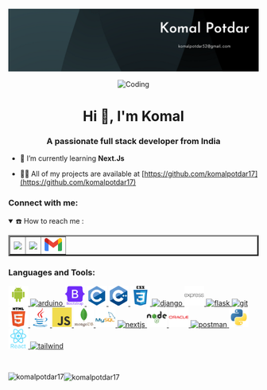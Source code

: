 ![MasterHeader](./bi.png)
<p align="center">
<img alt="Coding" width="400px" src="https://miro.medium.com/v2/resize:fit:1100/format:webp/1*qdAW1TjCN57h1lbuuzvchg.gif">
</p>

<h1 align="center">Hi 👋, I'm Komal</h1>

<h3 align="center">A passionate full stack developer from India</h3>
<!-- <p align="left"> <img src="https://komarev.com/ghpvc/?username=komalpotdar17&label=Profile%20views&color=0e75b6&style=flat" alt="komalpotdar17" /> </p>

[![Hello programmer Welcome to my profile](https://custom-icon-badges.demolab.com/badge/Hello,Programmer!-Welcome-orange.svg?style=flat&logo=github)](https://github.com/komalpotdar17)

[![GitHub Streak](https://custom-icon-badges.demolab.com/badge/dynamic/json?logo=fire&logoColor=fff&color=orange&label=github%20streak&query=%24.currentStreak.length&suffix=%20days&url=https%3A%2F%2Fstreak-stats.demolab.com%2F%3Fuser%3DNilesh-0203%26type%3Djson)](https://github.com/komalpotdar17)

[![Last Commit](https://custom-icon-badges.demolab.com/github/last-commit/komalpotdar17/komalpotdar17?style=plastic&logo=history)](https://github.com/komalpotdar17/komalpotdar17/commits/master)

[![Today's Profile Visitors](https://hits.sh/github.com/komalpotdar17/komalpotdar.svg?view=today-total&label=Today's%20Profile%20View&extraCount=0&labelColor=fe3757&logo=github)](https://github.com/Nilesh-0203)

[![Profile Visitors](https://hits.sh/github.com/Nilesh-0203/Nilesh-0203.svg?label=Total%20Profile%20View&extraCount=0&color=fe3757&labelColor=bf11cc&logo=github)](https://github.com/komalpotdar17)

[![LeetCode](https://img.shields.io/badge/dynamic/json?style=flat&labelColor=orange&logo=leetcode&logoColor=black&label=Solved&query=solvedOverTotal&url=https://leetcode-badge.vercel.app/api/users/nilesh_kudale)](https://leetcode.com/nilesh_kudale/)

[![GitHub followers](https://custom-icon-badges.demolab.com/github/followers/komalpotdar17?style=social&logo=followers)](https://github.com/komalpotdar17?tab=followers)

<!-- [![Profile Views](https://visitcount.itsvg.in/api?id=Nilesh-0203&label=Profile%20Views&icon=5&pretty=false)](https://github.com/Nilesh-0203) -->


- 🌱 I’m currently learning **Next.Js**

- 👨‍💻 All of my projects are available at [https://github.com/komalpotdar17](https://github.com/komalpotdar17)

<!-- - 📫 How to reach me **komalpotdar52@gmail.com** -->

<h3 align="left">Connect with me:</h3>
<details open>
  <summary>☎️ How to reach me :</summary>
  <table border="3" radius="20">
    <td><a href="https://https://www.linkedin.com/in/komalpotdar17//" target="_blank"> <img align="center" src="https://user-images.githubusercontent.com/74038190/235294012-0a55e343-37ad-4b0f-924f-c8431d9d2483.gif" width="45px" /> </a></td>
    <td><a href="https://www.instagram.com/_komalpotdar_/" target="_blank"> <img align="center" src="https://user-images.githubusercontent.com/74038190/235294013-a33e5c43-a01c-43f6-b44d-a406d8b4ab75.gif" width="45px" /> </a></td>
   <!-- <td><a href="https://twitter.com/Nilesh0203" target="_blank"> <img align="center" src="https://user-images.githubusercontent.com/74038190/235294011-b8074c31-9097-4a65-a594-4151b58743a8.gif" width="45px" /> </a></td> -->
    <td><a href="https://mail.google.com/mail/u/0/?fs=1&to=komalpotdar52@gmail.com&tf=cm" target="_blank">  <img src="https://github.com/AkashSingh3031/AkashSingh3031/blob/main/images/Social%20Media/Gmail_icon_(2020).svg" width="35px"/> </a></td>
  </table>
</details>


<h3 align="left">Languages and Tools:</h3>
<p align="left"> <a href="https://developer.android.com" target="_blank" rel="noreferrer"> <img src="https://raw.githubusercontent.com/devicons/devicon/master/icons/android/android-original-wordmark.svg" alt="android" width="40" height="40"/> </a> <a href="https://www.arduino.cc/" target="_blank" rel="noreferrer"> <img src="https://cdn.worldvectorlogo.com/logos/arduino-1.svg" alt="arduino" width="40" height="40"/> </a> <a href="https://getbootstrap.com" target="_blank" rel="noreferrer"> <img src="https://raw.githubusercontent.com/devicons/devicon/master/icons/bootstrap/bootstrap-plain-wordmark.svg" alt="bootstrap" width="40" height="40"/> </a> <a href="https://www.cprogramming.com/" target="_blank" rel="noreferrer"> <img src="https://raw.githubusercontent.com/devicons/devicon/master/icons/c/c-original.svg" alt="c" width="40" height="40"/> </a> <a href="https://www.w3schools.com/cpp/" target="_blank" rel="noreferrer"> <img src="https://raw.githubusercontent.com/devicons/devicon/master/icons/cplusplus/cplusplus-original.svg" alt="cplusplus" width="40" height="40"/> </a> <a href="https://www.w3schools.com/css/" target="_blank" rel="noreferrer"> <img src="https://raw.githubusercontent.com/devicons/devicon/master/icons/css3/css3-original-wordmark.svg" alt="css3" width="40" height="40"/> </a> <a href="https://www.djangoproject.com/" target="_blank" rel="noreferrer"> <img src="https://cdn.worldvectorlogo.com/logos/django.svg" alt="django" width="40" height="40"/> </a> <a href="https://expressjs.com" target="_blank" rel="noreferrer"> <img src="https://raw.githubusercontent.com/devicons/devicon/master/icons/express/express-original-wordmark.svg" alt="express" width="40" height="40"/> </a> <a href="https://flask.palletsprojects.com/" target="_blank" rel="noreferrer"> <img src="https://www.vectorlogo.zone/logos/pocoo_flask/pocoo_flask-icon.svg" alt="flask" width="40" height="40"/> </a> <a href="https://git-scm.com/" target="_blank" rel="noreferrer"> <img src="https://www.vectorlogo.zone/logos/git-scm/git-scm-icon.svg" alt="git" width="40" height="40"/> </a><!-- <a href="https://golang.org" target="_blank" rel="noreferrer"> <img src="https://raw.githubusercontent.com/devicons/devicon/master/icons/go/go-original.svg" alt="go" width="40" height="40"/> </a> --><a href="https://www.w3.org/html/" target="_blank" rel="noreferrer"> <img src="https://raw.githubusercontent.com/devicons/devicon/master/icons/html5/html5-original-wordmark.svg" alt="html5" width="40" height="40"/> </a> <a href="https://www.java.com" target="_blank" rel="noreferrer"> <img src="https://raw.githubusercontent.com/devicons/devicon/master/icons/java/java-original.svg" alt="java" width="40" height="40"/> </a> <a href="https://developer.mozilla.org/en-US/docs/Web/JavaScript" target="_blank" rel="noreferrer"> <img src="https://raw.githubusercontent.com/devicons/devicon/master/icons/javascript/javascript-original.svg" alt="javascript" width="40" height="40"/> </a> <a href="https://www.mongodb.com/" target="_blank" rel="noreferrer"> <img src="https://raw.githubusercontent.com/devicons/devicon/master/icons/mongodb/mongodb-original-wordmark.svg" alt="mongodb" width="40" height="40"/> </a> <a href="https://www.mysql.com/" target="_blank" rel="noreferrer"> <img src="https://raw.githubusercontent.com/devicons/devicon/master/icons/mysql/mysql-original-wordmark.svg" alt="mysql" width="40" height="40"/> </a> <a href="https://nextjs.org/" target="_blank" rel="noreferrer"> <img src="https://cdn.worldvectorlogo.com/logos/nextjs-2.svg" alt="nextjs" width="40" height="40"/> </a> <a href="https://nodejs.org" target="_blank" rel="noreferrer"> <img src="https://raw.githubusercontent.com/devicons/devicon/master/icons/nodejs/nodejs-original-wordmark.svg" alt="nodejs" width="40" height="40"/> </a> <a href="https://www.oracle.com/" target="_blank" rel="noreferrer"> <img src="https://raw.githubusercontent.com/devicons/devicon/master/icons/oracle/oracle-original.svg" alt="oracle" width="40" height="40"/> </a>  <a href="https://postman.com" target="_blank" rel="noreferrer"> <img src="https://www.vectorlogo.zone/logos/getpostman/getpostman-icon.svg" alt="postman" width="40" height="40"/> </a> <a href="https://www.python.org" target="_blank" rel="noreferrer"> <img src="https://raw.githubusercontent.com/devicons/devicon/master/icons/python/python-original.svg" alt="python" width="40" height="40"/> </a> <a href="https://reactjs.org/" target="_blank" rel="noreferrer"> <img src="https://raw.githubusercontent.com/devicons/devicon/master/icons/react/react-original-wordmark.svg" alt="react" width="40" height="40"/> </a> <a href="https://tailwindcss.com/" target="_blank" rel="noreferrer"> <img src="https://www.vectorlogo.zone/logos/tailwindcss/tailwindcss-icon.svg" alt="tailwind" width="40" height="40"/> </a> </p>
<br>
<p><img align="left" src="https://github-readme-stats.vercel.app/api/top-langs?username=komalpotdar17&show_icons=true&locale=en&layout=compact" alt="komalpotdar17" /></p>

<!-- <p>&nbsp;<img align="center" src="https://github-readme-stats.vercel.app/api?username=komalpotdar17&show_icons=true&locale=en" alt="komalpotdar17" /></p> -->

<p><img align="center" src="https://github-readme-streak-stats.herokuapp.com/?user=komalpotdar17&" alt="komalpotdar17" /></p>



